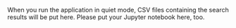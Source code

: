 When you run the application in quiet mode, CSV files containing the search results will be put
here. Please put your Jupyter notebook here, too.
